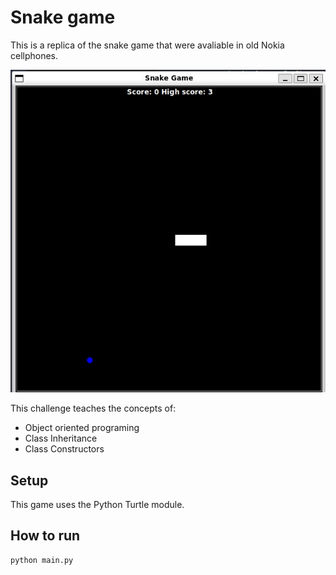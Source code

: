# Snake game

This is a replica of the snake game that were avaliable in old Nokia cellphones.

![Snake game](snake_game.jpg)

This challenge teaches the concepts of:
 - Object oriented programing
 - Class Inheritance
 - Class Constructors

## Setup

This game uses the Python Turtle module.

## How to run

```
python main.py
```